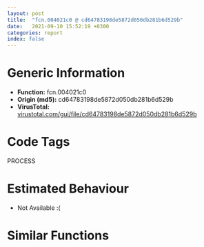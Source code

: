 ```yaml
---
layout: post
title:  "fcn.004021c0 @ cd64783198de5872d050db281b6d529b"
date:   2021-09-10 15:52:19 +0300
categories: report
index: false
---
```


# Generic Information
- **Function:** fcn.004021c0
- **Origin (md5):** cd64783198de5872d050db281b6d529b
- **VirusTotal:** [virustotal.com/gui/file/cd64783198de5872d050db281b6d529b][virustotal_ref]

# Code Tags
<span class="tag" id="PROCESS">PROCESS</span>


# Estimated Behaviour
<ul><li class="bhv-desc" id="na">Not Available :(</li></ul>

# Similar Functions
<script type="text/javascript" src="https://www.gstatic.com/charts/loader.js"></script>
<script type="text/javascript">

    google.charts.load('current', {'packages':['corechart']});
    google.charts.setOnLoadCallback(drawChart);

    function drawChart() {
    var data = new google.visualization.DataTable();
        data.addColumn('number', 'X');
        data.addColumn('number', 'Y');
        data.addColumn({type: 'string', role: 'tooltip', 'p': {'html': true}});
        data.addColumn({'type': 'string', 'role': 'style'});
        
        data.addRows([
    [-86.15300750732422, 77.18060302734375, '<b><a href="/report/fcn.004021c0@cd64783198de5872d050db281b6d529b">fcn.004021c0</a><br>@cd64783198de5872d050db281b6d529b</b><br>', 'point { fill-color: #e0440e; }'],
[-98.6579360961914, -29.60560417175293, '<b><a href="/report/fcn.004021c0@6f3954a480bef11309decb3759df55ad">fcn.004021c0</a><br>@6f3954a480bef11309decb3759df55ad</b><br>', 'null'],
[32.355186462402344, -171.67445373535156, '<b><a href="/report/fcn.00401c90@368dd66411b8b6ce2bcd15b0e14af5c0">fcn.00401c90</a><br>@368dd66411b8b6ce2bcd15b0e14af5c0</b><br>', 'null'],
[-0.29644036293029785, 22.36838722229004, '<b><a href="/report/fcn.004021c0@3a017db0719485179e5931e1ff048b6a">fcn.004021c0</a><br>@3a017db0719485179e5931e1ff048b6a</b><br>', 'null'],
[21.78253746032715, 121.542724609375, '<b><a href="/report/fcn.004021c0@47d4e089bbf62dab1a8f678bd32b173c">fcn.004021c0</a><br>@47d4e089bbf62dab1a8f678bd32b173c</b><br>', 'null'],
[182.4387664794922, -19.468820571899414, '<b><a href="/report/fcn.00401c90@c0371bf2f84d37acabd30e547b4cc5fa">fcn.00401c90</a><br>@c0371bf2f84d37acabd30e547b4cc5fa</b><br>', 'null'],
[-78.50293731689453, -135.22402954101562, '<b><a href="/report/fcn.004021c0@125511dc58d9fe5b15e0562013727778">fcn.004021c0</a><br>@125511dc58d9fe5b15e0562013727778</b><br>', 'null'],
[123.59446716308594, -117.72470092773438, '<b><a href="/report/fcn.00401c90@835812ed365516de32516b9bf14b0450">fcn.00401c90</a><br>@835812ed365516de32516b9bf14b0450</b><br>', 'null'],
[3.169339179992676, -74.3563003540039, '<b><a href="/report/fcn.004021c0@2a380710d2016aed75cfad6eacab1d1a">fcn.004021c0</a><br>@2a380710d2016aed75cfad6eacab1d1a</b><br>', 'null'],
[82.25677490234375, -23.103689193725586, '<b><a href="/report/fcn.004021c0@985d3a961f1a2ad37039ba25bf21c0ee">fcn.004021c0</a><br>@985d3a961f1a2ad37039ba25bf21c0ee</b><br>', 'null'],
[116.6524429321289, 74.26575469970703, '<b><a href="/report/fcn.004021c0@83f49824bfe7c3c24f4b74a2ba6ab65b">fcn.004021c0</a><br>@83f49824bfe7c3c24f4b74a2ba6ab65b</b><br>', 'null'],

        ]);

    var options = {
        title: 'Similarity Plot',
        legend: 'none',
        colors: ['#dedbd9', '#e6693e', '#ec8f6e', '#f3b49f', '#f6c7b6'],
        tooltip: {isHtml: true, trigger: 'both'},
        explorer: {
        actions: ["dragToZoom", "rightClickToReset"],
        },
        chartArea: {
        width: '80%',
        height: '80%'
        },
        width: '100%',
        height: '100%'
    };

    var chart = new google.visualization.ScatterChart(document.getElementById('chart_div'));

    chart.draw(data, options);
    }
    
</script>


<div id="chart_div" style="width: 100%px; height: 100%;"></div>

# Disassembled Code
{% highlight nasm %}

push ebp
mov ebp, esp
push 0xffffffffffffffff
push 0x481af0
mov eax, dword
push eax
push ecx
sub esp, 0xe8
push ebx
push esi
push edi
mov eax, dword[0x49b06c]
xor eax, ebp
push eax
lea eax, [ebp-0xc]
mov dword
mov dword[ebp-0x10], esp
mov dword[ebp-4], 0
push 0
call fcn.00407fa0
add esp, 4
mov dword[ebp-0xc4], eax
mov eax, dword[ebp-0xc4]
mov dword[ebp-0x98], eax
push 2
call fcn.00407fa0
add esp, 4
mov dword[ebp-0x50], eax
mov ecx, dword[ebp-0x50]
mov dword[ebp-0x44], ecx
push 0
push 0
push 3
push 0x80010000
mov edx, dword[ebp+8]
push edx
call fcn.00401e70
add esp, 0x14
mov dword[ebp-0x54], eax
mov eax, dword[ebp-0x54]
mov dword[ebp-0x30], eax
cmp dword[ebp-0x30], 0xffffffff
jne off.b146
xor al, al
jmp off.b1207
mov ecx, dword[ebp-0x30]
mov dword[ebp-0x34], ecx
mov byte[ebp-4], 1
mov dword[ebp-0xe8], 0x200
mov edx, 0x214
add edx, 0x78
mov dword[ebp-0x2c], edx
mov eax, dword[ebp-0x2c]
push eax
call fcn.0045c788
add esp, 4
mov dword[ebp-0x58], eax
mov ecx, dword[ebp-0x58]
mov dword[ebp-0x5c], ecx
mov edx, dword[ebp-0x5c]
mov dword[ebp-0x28], edx
mov byte[ebp-4], 2
mov eax, dword[ebp-0x2c]
sub eax, 0x68
mov dword[ebp-0x60], eax
mov ecx, dword[ebp-0x28]
mov dword[ebp-0x64], ecx
lea edx, [ebp-0x40]
push edx
mov eax, dword[ebp-0x60]
push eax
mov ecx, dword[ebp-0x64]
push ecx
push 1
mov edx, dword[ebp-0x30]
push edx
call dword[ebp-0x44]
mov dword[ebp-0x68], eax
cmp dword[ebp-0x68], 0
je off.b364
mov eax, dword[ebp-0x40]
push eax
lea ecx, [ebp-0x2c]
call fcn.00402130
mov ecx, dword[ebp-0x2c]
sub ecx, 0x68
mov dword[ebp-0x6c], ecx
mov edx, dword[ebp-0x28]
mov dword[ebp-0x70], edx
lea eax, [ebp-0x40]
push eax
mov ecx, dword[ebp-0x6c]
push ecx
mov edx, dword[ebp-0x70]
push edx
push 1
mov eax, dword[ebp-0x30]
push eax
call dword[ebp-0x44]
mov dword[ebp-0x74], eax
cmp dword[ebp-0x74], 0
je off.b364
mov byte[ebp-0x19], 0
mov byte[ebp-4], 1
mov ecx, dword[ebp-0x28]
mov dword[ebp-0x78], ecx
mov edx, dword[ebp-0x78]
push edx
call fcn.0045c791
add esp, 4
mov byte[ebp-4], 0
mov eax, dword[ebp-0x34]
mov dword[ebp-0x7c], eax
mov ecx, dword[ebp-0x7c]
push ecx
call dword[sym.imp.KERNEL32.dll_CloseHandle]
mov al, byte[ebp-0x19]
jmp off.b1207
mov edx, dword[ebp-0x28]
mov dword[ebp-0x18], edx
mov eax, dword[ebp-0x18]
mov dword[ebp-0x24], eax
mov ecx, dword[ebp-0x2c]
mov dword[ebp-0x80], ecx
mov edx, 2
imul eax, edx, 0
mov ecx, dword[ebp-0x18]
lea edx, [ecx+eax+0xc]
mov eax, dword[ebp-0x18]
add eax, dword[ebp-0x80]
sub eax, edx
shr eax, 1
mov dword[ebp-0x84], eax
mov ecx, dword[ebp-0x18]
movzx edx, word[ecx]
push edx
mov eax, dword[ebp-0x18]
mov ecx, dword[eax+4]
push ecx
mov edx, dword[ebp-0x18]
add edx, 0xc
push edx
call fcn.0045e6a0
add esp, 0xc
mov eax, dword[ebp-0x18]
movzx ecx, word[eax]
shr ecx, 1
mov dword[ebp-0x14], ecx
mov edx, dword[ebp-0x14]
mov dword[ebp-0x38], edx
jmp off.b470
mov eax, dword[ebp-0x14]
sub eax, 1
mov dword[ebp-0x14], eax
cmp dword[ebp-0x38], 0
je off.b505
mov ecx, dword[ebp-0x38]
sub ecx, 1
mov dword[ebp-0x38], ecx
mov edx, dword[ebp-0x38]
mov eax, dword[ebp-0x18]
movzx ecx, word[eax+edx*2+0xc]
cmp ecx, 0x5c
jne off.b503
jmp off.b505
jmp off.b461
mov edx, dword[ebp-0x84]
sub edx, dword[ebp-0x14]
mov dword[ebp-0x48], edx
lea eax, [ebp-0x48]
push eax
mov ecx, dword[ebp-0x14]
mov edx, dword[ebp-0x24]
lea eax, [edx+ecx*2+0xc]
push eax
call fcn.00402030
add esp, 8
mov byte[ebp-0x1a], al
movzx ecx, byte[ebp-0x1a]
test ecx, ecx
jne off.b617
mov byte[ebp-0x1b], 0
mov byte[ebp-4], 1
mov edx, dword[ebp-0x28]
mov dword[ebp-0x88], edx
mov eax, dword[ebp-0x88]
push eax
call fcn.0045c791
add esp, 4
mov byte[ebp-4], 0
mov ecx, dword[ebp-0x34]
mov dword[ebp-0x8c], ecx
mov edx, dword[ebp-0x8c]
push edx
call dword[sym.imp.KERNEL32.dll_CloseHandle]
mov al, byte[ebp-0x1b]
jmp off.b1207
mov eax, dword[ebp-0x14]
add eax, dword[ebp-0x48]
mov dword[ebp-0x14], eax
call dword[sym.imp.KERNEL32.dll_GetCurrentProcessId]
mov dword[ebp-0x90], eax
mov ecx, dword[ebp-0x14]
mov edx, dword[ebp-0x24]
lea eax, [edx+ecx*2+0xc]
push eax
push 4
lea ecx, [ebp-0x90]
push ecx
call fcn.00401f00
add esp, 0xc
mov edx, dword[ebp-0x14]
add edx, 8
mov dword[ebp-0x14], edx
lock dec
mov eax, dword[ebp-0x14]
mov ecx, dword[ebp-0x24]
lea edx, [ecx+eax*2+0xc]
push edx
push 4
push 0x49f378
call fcn.00401f00
add esp, 0xc
mov eax, dword[ebp-0x14]
add eax, 8
mov dword[ebp-0x14], eax
mov ecx, dword[ebp-0x14]
shl ecx, 1
mov edx, dword[ebp-0x24]
mov dword[edx+8], ecx
mov eax, dword[ebp-0x24]
mov dword[eax], 1
mov ecx, dword[ebp-0x24]
mov dword[ecx+4], 0
mov edx, dword[ebp-0x2c]
mov dword[ebp-0x94], edx
push 0xa
mov eax, dword[ebp-0x94]
push eax
mov ecx, dword[ebp-0x24]
push ecx
lea edx, [ebp-0xf0]
push edx
mov eax, dword[ebp-0x30]
push eax
call dword[ebp-0x98]
mov dword[ebp-0x9c], eax
cmp dword[ebp-0x9c], 0
je off.b867
mov byte[ebp-0x1c], 0
mov byte[ebp-4], 1
mov ecx, dword[ebp-0x28]
mov dword[ebp-0xa0], ecx
mov edx, dword[ebp-0xa0]
push edx
call fcn.0045c791
add esp, 4
mov byte[ebp-4], 0
mov eax, dword[ebp-0x34]
mov dword[ebp-0xa4], eax
mov ecx, dword[ebp-0xa4]
push ecx
call dword[sym.imp.KERNEL32.dll_CloseHandle]
mov al, byte[ebp-0x1c]
jmp off.b1207
mov byte[ebp-4], 1
mov edx, dword[ebp-0x28]
mov dword[ebp-0xa8], edx
mov eax, dword[ebp-0xa8]
push eax
call fcn.0045c791
add esp, 4
push 5
call fcn.00407fa0
add esp, 4
mov dword[ebp-0xac], eax
mov ecx, dword[ebp-0xac]
mov dword[ebp-0xb4], ecx
push 6
call fcn.00407fa0
add esp, 4
mov dword[ebp-0xb0], eax
mov edx, dword[ebp-0xb0]
mov dword[ebp-0xb8], edx
mov ax, word[0x492ce0]
mov word[ebp-0x3c], ax
xor ecx, ecx
mov word[ebp-0xcc], cx
mov edx, 2
mov word[ebp-0xca], dx
lea eax, [ebp-0x3c]
mov dword[ebp-0xc8], eax
mov dword[ebp-0xe4], 0x18
mov ecx, dword[ebp-0x30]
mov dword[ebp-0xe0], ecx
mov dword[ebp-0xd8], 0
lea edx, [ebp-0xcc]
mov dword[ebp-0xdc], edx
mov dword[ebp-0xd4], 0
mov dword[ebp-0xd0], 0
mov dword[ebp-0x4c], 0
push 0x1000
push 7
lea eax, [ebp-0xf8]
push eax
lea ecx, [ebp-0xe4]
push ecx
push 0x10000
lea edx, [ebp-0x4c]
push edx
call dword[ebp-0xb4]
mov eax, dword[ebp-0x4c]
push eax
call dword[ebp-0xb8]
mov byte[ebp-0x1d], 1
mov byte[ebp-4], 0
mov ecx, dword[ebp-0x34]
mov dword[ebp-0xbc], ecx
mov edx, dword[ebp-0xbc]
push edx
call dword[sym.imp.KERNEL32.dll_CloseHandle]
mov al, byte[ebp-0x1d]
jmp off.b1207
mov ecx, dword[ebp-0xc]
mov dword
pop ecx
pop edi
pop esi
pop ebx
mov esp, ebp
pop ebp
ret

{% endhighlight %}

[virustotal_ref]: https://www.virustotal.com/gui/file/cd64783198de5872d050db281b6d529b